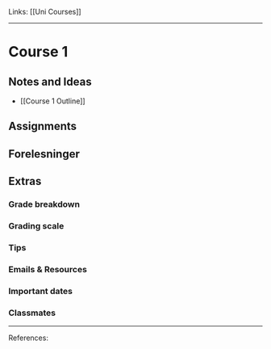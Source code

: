 Links: [[Uni Courses]]
___
# Course 1

## Notes and Ideas
- [[Course 1 Outline]]
## Assignments
## Forelesninger
## Extras
### Grade breakdown
### Grading scale
### Tips
### Emails & Resources
### Important dates
### Classmates
___
References: